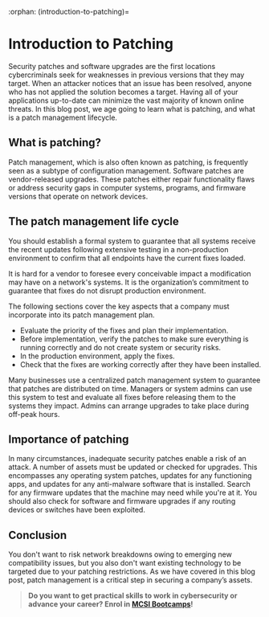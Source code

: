:orphan:
(introduction-to-patching)=
# Introduction to Patching
 

Security patches and software upgrades are the first locations cybercriminals seek for weaknesses in previous versions that they may target. When an attacker notices that an issue has been resolved, anyone who has not applied the solution becomes a target. Having all of your applications up-to-date can minimize the vast majority of known online threats. In this blog post, we age going to learn what is patching, and what is a patch management lifecycle.

## What is patching?

Patch management, which is also often known as patching, is frequently seen as a subtype of configuration management. Software patches are vendor-released upgrades. These patches either repair functionality flaws or address security gaps in computer systems, programs, and firmware versions that operate on network devices.

## The patch management life cycle

You should establish a formal system to guarantee that all systems receive the recent updates following extensive testing in a non-production environment to confirm that all endpoints have the current fixes loaded.

It is hard for a vendor to foresee every conceivable impact a modification may have on a network's systems. It is the organization’s commitment to guarantee that fixes do not disrupt production environment.

The following sections cover the key aspects that a company must incorporate into its patch management plan.

- Evaluate the priority of the fixes and plan their implementation.
- Before implementation, verify the patches to make sure everything is running correctly and do not create system or security risks.
- In the production environment, apply the fixes.
- Check that the fixes are working correctly after they have been installed.

Many businesses use a centralized patch management system to guarantee that patches are distributed on time. Managers or system admins can use this system to test and evaluate all fixes before releasing them to the systems they impact. Admins can arrange upgrades to take place during off-peak hours.

## Importance of patching

In many circumstances, inadequate security patches enable a risk of an attack. A number of assets must be updated or checked for upgrades. This encompasses any operating system patches, updates for any functioning apps, and updates for any anti-malware software that is installed. Search for any firmware updates that the machine may need while you're at it. You should also check for software and firmware upgrades if any routing devices or switches have been exploited.

## Conclusion

You don't want to risk network breakdowns owing to emerging new compatibility issues, but you also don't want existing technology to be targeted due to your patching restrictions. As we have covered in this blog post, patch management is a critical step in securing a company’s assets.

> **Do you want to get practical skills to work in cybersecurity or advance your career? Enrol in [MCSI Bootcamps](https://www.mosse-institute.com/bootcamps.html)!**